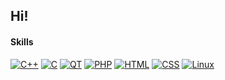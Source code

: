 Hi!
----

#### Skills
<!--- icons from: https://github.com/tandpfun/skill-icons --->
[![C++](https://skillicons.dev/icons?i=cpp)](https://en.wikipedia.org/wiki/C%2B%2B "C++")
[![C](https://skillicons.dev/icons?i=c)](https://en.wikipedia.org/wiki/C_%28programming_language%29 "C")
[![QT](https://skillicons.dev/icons?i=qt)](https://www.qt.io/ "QT")
[![PHP](https://skillicons.dev/icons?i=php)](https://www.php.net/ "PHP")
[![HTML](https://skillicons.dev/icons?i=html)](https://html.spec.whatwg.org/ "HTML")
[![CSS](https://skillicons.dev/icons?i=css)](https://www.w3.org/TR/CSS/ "CSS")
[![Linux](https://skillicons.dev/icons?i=linux)](https://en.wikipedia.org/wiki/Linux "Linux")
